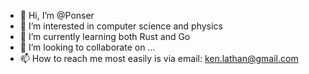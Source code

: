 - 👋 Hi, I’m @Ponser
- 👀 I’m interested in computer science and physics
- 🌱 I’m currently learning both Rust and Go
- 💞️ I’m looking to collaborate on ...
- 📫 How to reach me most easily is via email: ken.lathan@gmail.com

<!---
Ponser/Ponser is a ✨ special ✨ repository because its `README.md` (this file) appears on your GitHub profile.
You can click the Preview link to take a look at your changes.
--->
